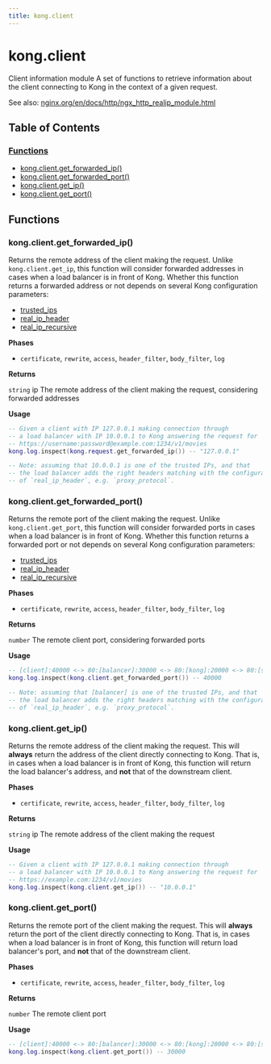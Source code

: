```yaml
---
title: kong.client
---
```


# kong.client

Client information module
 A set of functions to retrieve information about the client connecting to Kong
 in the context of a given request.

 See also:
 [nginx.org/en/docs/http/ngx_http_realip_module.html](http://nginx.org/en/docs/http/ngx_http_realip_module.html)

## Table of Contents


### [Functions](#Functions)

* [kong.client.get_forwarded_ip()](#kong_client_get_forwarded_ip)
* [kong.client.get_forwarded_port()](#kong_client_get_forwarded_port)
* [kong.client.get_ip()](#kong_client_get_ip)
* [kong.client.get_port()](#kong_client_get_port)


## <a name="Functions"></a>Functions



### <a name="kong_client_get_forwarded_ip"></a>kong.client.get_forwarded_ip()

Returns the remote address of the client making the request.  Unlike
 `kong.client.get_ip`, this function will consider forwarded addresses in cases
 when a load balancer is in front of Kong. Whether this function returns a
 forwarded address or not depends on several Kong configuration parameters:

 * [trusted\_ips](https://getkong.org/docs/latest/configuration/#trusted_ips)
 * [real\_ip\_header](https://getkong.org/docs/latest/configuration/#real_ip_header)
 * [real\_ip\_recursive](https://getkong.org/docs/latest/configuration/#real_ip_recursive)


**Phases**

* `certificate`, `rewrite`, `access`, `header_filter`, `body_filter`, `log`

**Returns**

`string` ip The remote address of the client making the request, considering forwarded addresses


**Usage**


``` lua
-- Given a client with IP 127.0.0.1 making connection through
-- a load balancer with IP 10.0.0.1 to Kong answering the request for
-- https://username:password@example.com:1234/v1/movies
kong.log.inspect(kong.request.get_forwarded_ip()) -- "127.0.0.1"

-- Note: assuming that 10.0.0.1 is one of the trusted IPs, and that
-- the load balancer adds the right headers matching with the configuration
-- of `real_ip_header`, e.g. `proxy_protocol`.
```


### <a name="kong_client_get_forwarded_port"></a>kong.client.get_forwarded_port()

Returns the remote port of the client making the request.  Unlike
 `kong.client.get_port`, this function will consider forwarded ports in cases
 when a load balancer is in front of Kong. Whether this function returns a
 forwarded port or not depends on several Kong configuration parameters:

 * [trusted\_ips](https://getkong.org/docs/latest/configuration/#trusted_ips)
 * [real\_ip\_header](https://getkong.org/docs/latest/configuration/#real_ip_header)
 * [real\_ip\_recursive](https://getkong.org/docs/latest/configuration/#real_ip_recursive)

**Phases**

* `certificate`, `rewrite`, `access`, `header_filter`, `body_filter`, `log`

**Returns**

`number` The remote client port, considering forwarded ports


**Usage**


``` lua
-- [client]:40000 <-> 80:[balancer]:30000 <-> 80:[kong]:20000 <-> 80:[service]
kong.log.inspect(kong.client.get_forwarded_port()) -- 40000

-- Note: assuming that [balancer] is one of the trusted IPs, and that
-- the load balancer adds the right headers matching with the configuration
-- of `real_ip_header`, e.g. `proxy_protocol`.
```


### <a name="kong_client_get_ip"></a>kong.client.get_ip()

Returns the remote address of the client making the request.  This will
 **always** return the address of the client directly connecting to Kong. That
 is, in cases when a load balancer is in front of Kong, this function will
 return the load balancer's address, and **not** that of the downstream client.

**Phases**

* `certificate`, `rewrite`, `access`, `header_filter`, `body_filter`, `log`

**Returns**

`string` ip The remote address of the client making the request


**Usage**


``` lua
-- Given a client with IP 127.0.0.1 making connection through
-- a load balancer with IP 10.0.0.1 to Kong answering the request for
-- https://example.com:1234/v1/movies
kong.log.inspect(kong.client.get_ip()) -- "10.0.0.1"
```


### <a name="kong_client_get_port"></a>kong.client.get_port()

Returns the remote port of the client making the request.  This will
 **always** return the port of the client directly connecting to Kong. That
 is, in cases when a load balancer is in front of Kong, this function will
 return load balancer's port, and **not** that of the downstream client.

**Phases**

* `certificate`, `rewrite`, `access`, `header_filter`, `body_filter`, `log`

**Returns**

`number` The remote client port


**Usage**


``` lua
-- [client]:40000 <-> 80:[balancer]:30000 <-> 80:[kong]:20000 <-> 80:[service]
kong.log.inspect(kong.client.get_port()) -- 30000
```

